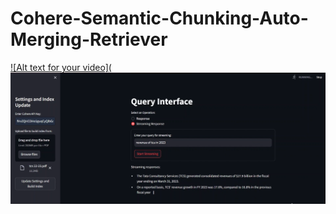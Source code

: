 # Cohere-Semantic-Chunking-Auto-Merging-Retriever

[![Alt text for your video](![image](Imgs/img.png)](https://youtu.be/XlpT5FCNhEc)

